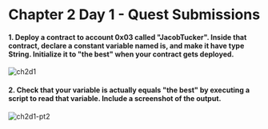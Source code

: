 # Chapter 2 Day 1 - Quest Submissions

#### 1. Deploy a contract to account 0x03 called "JacobTucker". Inside that contract, declare a constant variable named is, and make it have type String. Initialize it to "the best" when your contract gets deployed.

![ch2d1](https://user-images.githubusercontent.com/95149302/172960616-03248c92-d8d5-40ce-b122-218661e06293.png)

#### 2. Check that your variable is actually equals "the best" by executing a script to read that variable. Include a screenshot of the output.

![ch2d1-pt2](https://user-images.githubusercontent.com/95149302/172960630-2146264f-df90-41f9-b6f1-4fb47302c0db.png)
